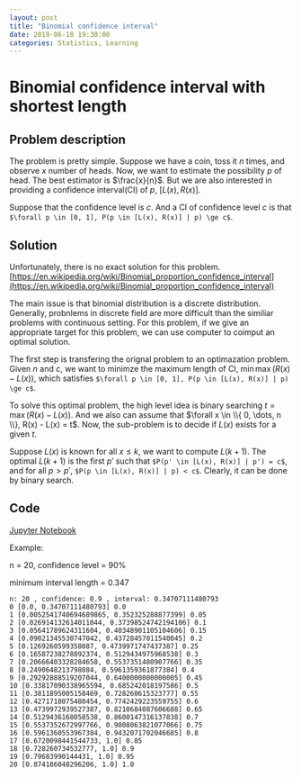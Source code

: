 ```yaml
---
layout: post
title: "Binomial confidence interval"
date: 2019-06-10 19:30:00
categories: Statistics, Learning
---
```


# Binomial confidence interval with shortest length

## Problem description

The problem is pretty simple. Suppose we have a coin, toss it $n$ times, and observe $x$ number of heads. Now, we want to estimate the possibility $p$ of head. The best estimator is $\frac{x}{n}$. But we are also interested in providing a confidence interval(CI) of $p$, $[L(x), R(x)]$.

Suppose that the confidence level is $c$. And a CI of confidence level $c$ is that ```$\forall p \in [0, 1], P(p \in [L(x), R(x)] | p) \ge c$```.

## Solution

Unfortunately, there is no exact solution for this problem. [https://en.wikipedia.org/wiki/Binomial_proportion_confidence_interval](https://en.wikipedia.org/wiki/Binomial_proportion_confidence_interval)

The main issue is that binomial distribution is a discrete distribution. Generally, probnlems in discrete field are more difficult than the similiar problems with continuous setting. For this problem, if we give an appropriate target for this problem, we can use computer to coimput an optimal solution.

The first step is transfering the orignal problem to an optimazation problem. Given $n$ and $c$, we want to minimze the maximum length of CI, $\min \max(R(x) - L(x))$, which satisfies ```$\forall p \in [0, 1], P(p \in [L(x), R(x)] | p) \ge c$```.

To solve this optimal problem, the high level idea is binary searching $t = \max(R(x) - L(x))$. And we also can assume that $\forall x \in \\{ 0, \dots, n \\}, R(x) - L(x) = t$. Now, the sub-problem is to decide if $L(x)$ exists for a given $t$.

Suppose $L(x)$ is known for all $x \le k$, we want to compute $L(k+1)$. The optimal $L(k+1)$ is the first $p'$ such that ```$P(p' \in [L(x), R(x)] | p') = c$```, and for all $p > p'$, ```$P(p \in [L(x), R(x)] | p) < c$```. Clearly, it can be done by binary search.

## Code

[Jupyter Notebook](https://github.com/FiveEyes/ml-notebook/blob/master/statistical_inference/binomial_confidence_interval_v2.ipynb)

Example: 

n = 20, confidence level = 90%

minimum interval length = 0.347

```
n: 20 , confidence: 0.9 , interval: 0.34707111480793
0 [0.0, 0.34707111480793] 0.0
1 [0.0052541740694689865, 0.352325288877399] 0.05
2 [0.026914132614011044, 0.37398524742194106] 0.1
3 [0.05641789624311604, 0.40348901105104606] 0.15
4 [0.09021345530747042, 0.43728457011540045] 0.2
5 [0.1269260599358087, 0.4739971747437387] 0.25
6 [0.16587238278892374, 0.5129434975968538] 0.3
7 [0.20666403328284658, 0.5537351480907766] 0.35
8 [0.2490648213798084, 0.5961359361877384] 0.4
9 [0.29292888519207044, 0.6400000000000005] 0.45
10 [0.33817090338965594, 0.685242018197586] 0.5
11 [0.3811895005158469, 0.728260615323777] 0.55
12 [0.4271718075480454, 0.7742429223559755] 0.6
13 [0.4739972939527387, 0.8210684087606688] 0.65
14 [0.5129436168058538, 0.8600147316137838] 0.7
15 [0.5537352672997766, 0.9008063821077066] 0.75
16 [0.5961360553967384, 0.9432071702046685] 0.8
17 [0.6720098441544733, 1.0] 0.85
18 [0.728260734532777, 1.0] 0.9
19 [0.79683990144431, 1.0] 0.95
20 [0.874186048296206, 1.0] 1.0
```
